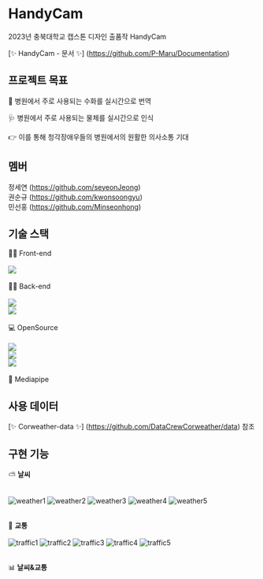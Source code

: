 
# HandyCam
2023년 충북대학교 캡스톤 디자인 출품작 HandyCam 


[✨ HandyCam - 문서 ✨] (https://github.com/P-Maru/Documentation)


## 프로젝트 목표

👋 병원에서 주로 사용되는 수화를 실시간으로 번역

🩺 병원에서 주로 사용되는 물체를 실시간으로 인식

👉 이를 통해 청각장애우들의 병원에서의 원활한 의사소통 기대

## 멤버

정세연 (https://github.com/seyeonJeong)</br>
권순규 (https://github.com/kwonsoongyu)</br>
민선홍 (https://github.com/Minseonhong)</br>

## 기술 스택

👨‍🏫 Front-end</br></br>
<img src="https://img.shields.io/badge/React-61DAFB?style=flat-square&logo=React&logoColor=black"/></br></br>
👨‍💻 Back-end</br></br>
<img src="https://img.shields.io/badge/Node.js-339933?style=flat-square&logo=Node.js&logoColor=white"/></br>
<img src="https://img.shields.io/badge/MySQL-4479A1?style=for-the-badge&logo=MySQL&logoColor=white"></br></br>
💻 OpenSource</br></br>
<img src="https://img.shields.io/badge/OpenCV-5C3EE8?style=for-the-badge&logo=OpenCV&logoColor=white"></br>
<img src="https://img.shields.io/badge/TensorFlow-FF6F00?style=for-the-badge&logo=TensorFlow&logoColor=white"></br>
<img src="https://img.shields.io/badge/YOLO-00FFFF?style=for-the-badge&logo=YOLO&logoColor=white"></br></br>
🤚 Mediapipe
## 사용 데이터

[✨ Corweather-data ✨] (https://github.com/DataCrewCorweather/data) 참조

## 구현 기능

⛅ <b>날씨</b></br></br>

![weather1](https://github.com/seyeonJeong/Git/assets/81068870/17057a5c-f7cc-4a98-a04b-ef2a8019f7fb)
![weather2](https://github.com/seyeonJeong/Git/assets/81068870/9c86463e-c55d-4313-a80e-976629ba49cc)
![weather3](https://github.com/seyeonJeong/Git/assets/81068870/67e03c82-bb74-4e28-a86a-96caddd905c6)
![weather4](https://github.com/seyeonJeong/Git/assets/81068870/0fe9a625-25f3-47a6-b797-6aa7c052a915)
![weather5](https://github.com/seyeonJeong/Git/assets/81068870/1ce2fbbf-f173-4cb5-b6fc-c648a4fe73a8) </br></br>

🚕 <b>교통</b></br></br>
![traffic1](https://github.com/seyeonJeong/Git/assets/81068870/0552578e-9b43-4f24-b3f5-fc08c2daf4ea)
![traffic2](https://github.com/seyeonJeong/Git/assets/81068870/70f409b8-42f4-4d56-9364-851ecd538f7d)
![traffic3](https://github.com/seyeonJeong/Git/assets/81068870/0fbd0e8d-759b-42e6-b552-314f6f50694c)
![traffic4](https://github.com/seyeonJeong/Git/assets/81068870/784fd405-6ed0-4518-b3eb-827c3800c9f0)
![traffic5](https://github.com/seyeonJeong/Git/assets/81068870/3c3f4275-c2b8-48a5-bfe8-60e78d45d2d9) </br></br>

📊 <b>날씨&교통</b></br></br>

